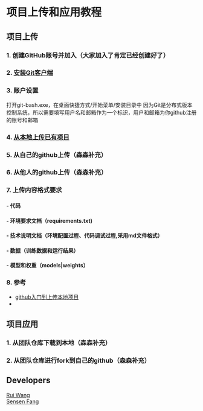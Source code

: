 # 项目上传和应用教程
## 项目上传
### 1. 创建GitHub账号并加入（大家加入了肯定已经创建好了）
### 2. [安装Git客户端](安装git客户端)
### 3. 账户设置
打开git-bash.exe，在桌面快捷方式/开始菜单/安装目录中
因为Git是分布式版本控制系统，所以需要填写用户名和邮箱作为一个标识，用户和邮箱为你github注册的账号和邮箱  

### 4. [从本地上传已有项目](从本地上传目标.md)

### 5. 从自己的github上传（森森补充）

### 6. 从他人的github上传（森森补充）

### 7. 上传内容格式要求
#### - 代码
#### - 环境要求文档（requirements.txt)
#### - 技术说明文档（环境配置过程、代码调试过程,采用md文件格式）
#### - 数据（训练数据和运行结果）
#### - 模型和权重（models|weights）

### 8. 参考
- [github入门到上传本地项目](https://www.cnblogs.com/specter45/p/github.html)
- 

## 项目应用
### 1. 从团队仓库下载到本地（森森补充）
### 2. 从团队仓库进行fork到自己的github（森森补充）





## Developers
[Rui Wang](https://github.com/nightking-wang)  
[Sensen Fang](https://github.com/lietmarsh)  

